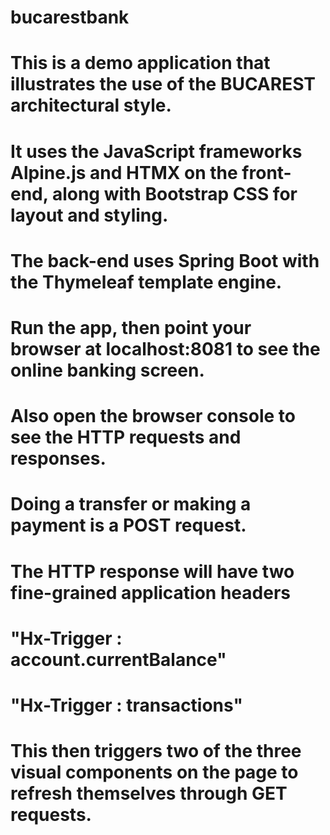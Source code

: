 # bucarestbank
# This is a demo application that illustrates the use of the BUCAREST architectural style.
# It uses the JavaScript frameworks Alpine.js and HTMX on the front-end, along with Bootstrap CSS for layout and styling.
# The back-end uses Spring Boot with the Thymeleaf template engine.

# Run the app, then point your browser at localhost:8081 to see the online banking screen.
# Also open the browser console to see the HTTP requests and responses.

# Doing a transfer or making a payment is a POST request.
# The HTTP response will have two fine-grained application headers 
# "Hx-Trigger : account.currentBalance"
# "Hx-Trigger : transactions"
# This then triggers two of the three visual components on the page to refresh themselves through GET requests.
